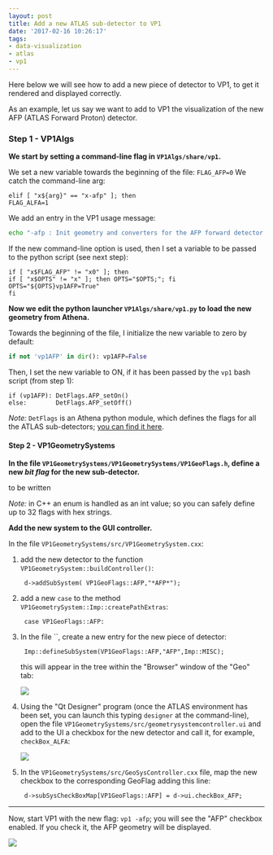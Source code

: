 ```yaml
---
layout: post
title: Add a new ATLAS sub-detector to VP1
date: '2017-02-16 10:26:17'
tags:
- data-visualization
- atlas
- vp1
---
```


Here below we will see how to add a new piece of detector to VP1, to get it rendered and displayed correctly.

As an example, let us say we want to add to VP1 the visualization of the new AFP (ATLAS Forward Proton) detector.

### Step 1 - VP1Algs

**We start by setting a command-line flag in `VP1Algs/share/vp1`.**

We set a new variable towards the beginning of the file: `FLAG_AFP=0`
We catch the command-line arg:

    elif [ "x${arg}" == "x-afp" ]; then
    FLAG_ALFA=1
        
We add an entry in the VP1 usage message:

```bash
echo "-afp : Init geometry and converters for the AFP forward detector."
```

If the new command-line option is used, then I set a variable to be passed to the python script (see next step):

```language-bash
if [ "x$FLAG_AFP" != "x0" ]; then
if [ "x$OPTS" != "x" ]; then OPTS="$OPTS;"; fi
OPTS="${OPTS}vp1AFP=True"
fi
```

**Now we edit the python launcher `VP1Algs/share/vp1.py` to load the new geometry from Athena.**

Towards the beginning of the file, I initialize the new variable to zero by default:

```python
if not 'vp1AFP' in dir(): vp1AFP=False
```

Then, I set the new variable to ON, if it has been passed by the `vp1` bash script (from step 1):

```language-bash
if (vp1AFP): DetFlags.AFP_setOn()
else:        DetFlags.AFP_setOff()
```

*Note:* `DetFlags` is an Athena python module, which defines the flags for all the ATLAS sub-detectors; [you can find it here](http://acode-browser2.usatlas.bnl.gov/lxr-rel20/source/atlas/Control/AthenaCommon/python/DetFlags.py).


#### Step 2 - VP1GeometrySystems


**In the file `VP1GeometrySystems/VP1GeometrySystems/VP1GeoFlags.h`, define a new *bit flag* for the new sub-detector.**

to be written

*Note:* in C++ an enum is handled as an int value; so you can safely define up to 32 flags with hex strings.

**Add the new system to the GUI controller.**

In the file `VP1GeometrySystems/src/VP1GeometrySystem.cxx`:

1. add the new detector to the function `VP1GeometrySystem::buildController()`:

        
        d->addSubSystem( VP1GeoFlags::AFP,"*AFP*");
        
   
2. add a new `case` to the method `VP1GeometrySystem::Imp::createPathExtras`:

        
        case VP1GeoFlags::AFP:
        
2. In the file ``, create a new entry for the new piece of detector:

        Imp::defineSubSystem(VP1GeoFlags::AFP,"AFP",Imp::MISC);

    this will appear in the tree within the "Browser" window of the "Geo" tab:
    
    ![](/content/images/2017/02/Screenshot-Browser--Geo-.png)

3. Using the "Qt Designer" program (once the ATLAS environment has been set, you can launch this typing `designer` at the command-line), open the file `VP1GeometrySystems/src/geometrysystemcontroller.ui` and add to the UI a checkbox for the new detector and call it, for example, `checkBox_ALFA`:

    ![](/content/images/2017/02/Screenshot-Qt-Designer.png)

4. In the `VP1GeometrySystems/src/GeoSysController.cxx` file, map the new checkbox to the corresponding GeoFlag adding this line:

        d->subSysCheckBoxMap[VP1GeoFlags::AFP] = d->ui.checkBox_AFP;


----

Now, start VP1 with the new flag: `vp1 -afp`; you will see the "AFP" checkbox enabled. If you check it, the AFP geometry will be displayed.

![](/content/images/2017/02/afp_1.png)

